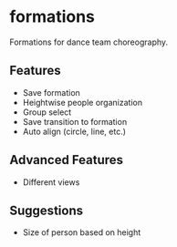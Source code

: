 # formations
Formations for dance team choreography.

## Features
- Save formation
- Heightwise people organization
- Group select
- Save transition to formation
- Auto align (circle, line, etc.)

## Advanced Features
- Different views

## Suggestions
- Size of person based on height

